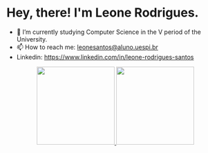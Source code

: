 

<!--
**LeoneRSantos/LeoneRSantos** is a ✨ _special_ ✨ repository because its `README.md` (this file) appears on your GitHub profile.

Here are some ideas to get you started:

- 🔭 I’m currently working on ...
- 🌱 I’m currently learning ...
- 👯 I’m looking to collaborate on ...
- 🤔 I’m looking for help with ...
- 💬 Ask me about ...
- 📫 How to reach me: ...
- 😄 Pronouns: ...
- ⚡ Fun fact: ...




-->
# Hey, there! I'm Leone Rodrigues.
- 🌱 I’m currently studying  Computer Science in the V period of the University.
-  📫 How to reach me: leonesantos@aluno.uespi.br
-  Linkedin: https://www.linkedin.com/in/leone-rodrigues-santos


<div align="center">
  <a href="https://github.com/LeoneRSantos">
  <img height="180em" src="https://github-readme-stats.vercel.app/api?username=LeoneRSantos&show_icons=true&theme=algolia&include_all_commits=true&count_private=true"/>
  <img height="180em" src="https://github-readme-stats.vercel.app/api/top-langs/?username=LeoneRSantos&layout=compact&langs_count=7&theme=algolia"/>
</div>
